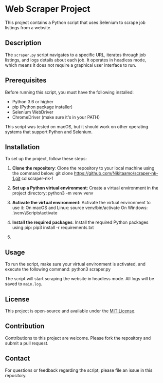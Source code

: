 # Web Scraper Project

This project contains a Python script that uses Selenium to scrape job listings from a website.

## Description

The `scraper.py` script navigates to a specific URL, iterates through job listings, and logs details about each job. It operates in headless mode, which means it does not require a graphical user interface to run.

## Prerequisites

Before running this script, you must have the following installed:

- Python 3.6 or higher
- pip (Python package installer)
- Selenium WebDriver
- ChromeDriver (make sure it's in your PATH)

This script was tested on macOS, but it should work on other operating systems that support Python and Selenium.

## Installation

To set up the project, follow these steps:

1. **Clone the repository**: Clone the repository to your local machine using the command below:
git clone https://github.com/Nikitaamo/scraper-nk-1.git
cd scraper-nk-1

2. **Set up a Python virtual environment**: Create a virtual environment in the project directory:
python3 -m venv venv

3. **Activate the virtual environment**: Activate the virtual environment to use it:
On macOS and Linux:
source venv/bin/activate
On Windows:
.\venv\Scripts\activate

4. **Install the required packages**: Install the required Python packages using pip:
pip3 install -r requirements.txt

5. 
## Usage
To run the script, make sure your virtual environment is activated, and execute the following command:
python3 scraper.py

The script will start scraping the website in headless mode. All logs will be saved to `main.log`.

## License

This project is open-source and available under the [MIT License](LICENSE).

## Contribution

Contributions to this project are welcome. Please fork the repository and submit a pull request.

## Contact

For questions or feedback regarding the script, please file an issue in this repository.
